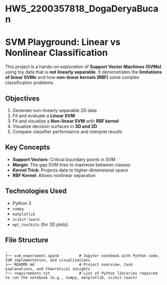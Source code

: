 # HW5_2200357818_DogaDeryaBucan

# SVM Playground: Linear vs Nonlinear Classification

This project is a hands-on exploration of **Support Vector Machines (SVMs)** using toy data that is **not linearly separable**. It demonstrates the **limitations of linear SVMs** and how **non-linear kernels (RBF)** solve complex classification problems.

## Objectives

1. Generate non-linearly separable 2D data
2. Fit and evaluate a **Linear SVM**
3. Fit and visualize a **Non-linear SVM** with **RBF kernel**
4. Visualize decision surfaces in **3D and 2D**
5. Compare classifier performance and interpret results


##  Key Concepts

- **Support Vectors**: Critical boundary points in SVM
- **Margin**: The gap SVM tries to maximize between classes
- **Kernel Trick**: Projects data to higher-dimensional space
- **RBF Kernel**: Allows nonlinear separation

## Technologies Used

- Python 3
- `numpy`
- `matplotlib`
- `scikit-learn`
- `mpl_toolkits` (for 3D plots)

## File Structure

```text
.
├── svm_experiment.ipynb         # Jupyter notebook with Python code, SVM implementation, and visualizations
├── README.md                    # Project overview, task explanations, and theoretical insights
└── requirements.txt             # List of Python libraries required to run the notebook (e.g., numpy, matplotlib, scikit-learn)




